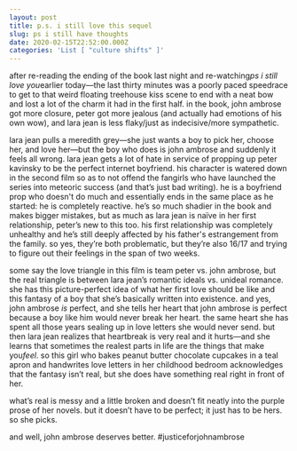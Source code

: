 ```yaml
---
layout: post
title: p.s. i still love this sequel
slug: ps i still have thoughts
date: 2020-02-15T22:52:00.000Z
categories: 'List [ "culture shifts" ]'
---
```

after re-reading the ending of the book last night and re-watching*ps i still love you*earlier today—the last thirty minutes was a poorly paced speedrace to get to that weird floating treehouse kiss scene to end with a neat bow and lost a lot of the charm it had in the first half. in the book, john ambrose got more closure, peter got more jealous (and actually had emotions of his own wow), and lara jean is less flaky/just as indecisive/more sympathetic.

lara jean pulls a meredith grey—she just wants a boy to pick her, choose her, and love her—but the boy who does is john ambrose and suddenly it feels all wrong. lara jean gets a lot of hate in service of propping up peter kavinsky to be the perfect internet boyfriend. his character is watered down in the second film so as to not offend the fangirls who have launched the series into meteoric success (and that’s just bad writing). he is a boyfriend prop who doesn't do much and essentially ends in the same place as he started: he is completely reactive. he’s so much shadier in the book and makes bigger mistakes, but as much as lara jean is naïve in her first relationship, peter’s new to this too. his first relationship was completely unhealthy and he’s still deeply affected by his father's estrangement from the family. so yes, they’re both problematic, but they’re also 16/17 and trying to figure out their feelings in the span of two weeks.

some say the love triangle in this film is team peter vs. john ambrose, but the real triangle is between lara jean’s romantic ideals vs. unideal romance. she has this picture-perfect idea of what her first love should be like and this fantasy of a boy that she’s basically written into existence. and yes, john ambrose *is* perfect, and she tells her heart that john ambrose is perfect because a boy like him would never break her heart. the same heart she has spent all those years sealing up in love letters she would never send. but then lara jean realizes that heartbreak is very real and it hurts—and she learns that sometimes the realest parts in life are the things that make you*feel*. so this girl who bakes peanut butter chocolate cupcakes in a teal apron and handwrites love letters in her childhood bedroom acknowledges that the fantasy isn’t real, but she does have something real right in front of her.

what’s real is messy and a little broken and doesn’t fit neatly into the purple prose of her novels. but it doesn’t have to be perfect; it just has to be hers. so she picks.

and well, john ambrose deserves better. #justiceforjohnambrose